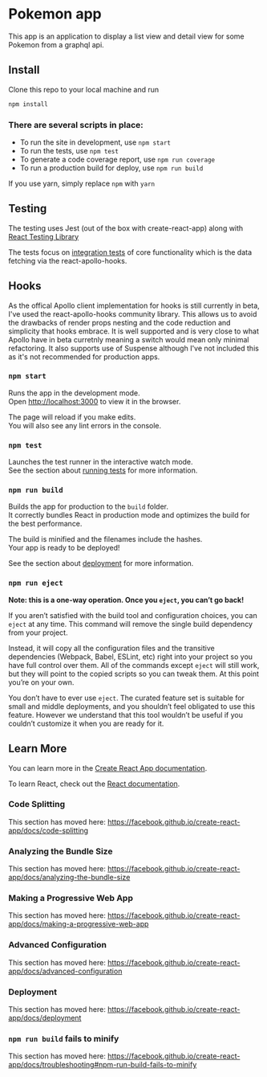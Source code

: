 # Pokemon app

This app is an application to display a list view and detail view for some Pokemon from a graphql api.

## Install

Clone this repo to your local machine and run

```sh
npm install
```

### There are several scripts in place:

- To run the site in development, use `npm start`
- To run the tests, use `npm test`
- To generate a code coverage report, use `npm run coverage`
- To run a production build for deploy, use `npm run build`

If you use yarn, simply replace `npm` with `yarn`

## Testing

The testing uses Jest (out of the box with create-react-app) along with [React Testing Library](https://testing-library.com/docs/react-testing-library/intro)

The tests focus on [integration tests](https://kentcdodds.com/blog/write-tests) of core functionality which is the data fetching via the react-apollo-hooks.

## Hooks

As the offical Apollo client implementation for hooks is still currently in beta, I've used the react-apollo-hooks community library. This allows us to avoid the drawbacks of render props nesting and the code reduction and simplicity that hooks embrace. It is well supported and is very close to what Apollo have in beta curretnly meaning a switch would mean only minimal refactoring. It also supports use of Suspense although I've not included this as it's not recommended for production apps.

### `npm start`

Runs the app in the development mode.<br>
Open [http://localhost:3000](http://localhost:3000) to view it in the browser.

The page will reload if you make edits.<br>
You will also see any lint errors in the console.

### `npm test`

Launches the test runner in the interactive watch mode.<br>
See the section about [running tests](https://facebook.github.io/create-react-app/docs/running-tests) for more information.

### `npm run build`

Builds the app for production to the `build` folder.<br>
It correctly bundles React in production mode and optimizes the build for the best performance.

The build is minified and the filenames include the hashes.<br>
Your app is ready to be deployed!

See the section about [deployment](https://facebook.github.io/create-react-app/docs/deployment) for more information.

### `npm run eject`

**Note: this is a one-way operation. Once you `eject`, you can’t go back!**

If you aren’t satisfied with the build tool and configuration choices, you can `eject` at any time. This command will remove the single build dependency from your project.

Instead, it will copy all the configuration files and the transitive dependencies (Webpack, Babel, ESLint, etc) right into your project so you have full control over them. All of the commands except `eject` will still work, but they will point to the copied scripts so you can tweak them. At this point you’re on your own.

You don’t have to ever use `eject`. The curated feature set is suitable for small and middle deployments, and you shouldn’t feel obligated to use this feature. However we understand that this tool wouldn’t be useful if you couldn’t customize it when you are ready for it.

## Learn More

You can learn more in the [Create React App documentation](https://facebook.github.io/create-react-app/docs/getting-started).

To learn React, check out the [React documentation](https://reactjs.org/).

### Code Splitting

This section has moved here: https://facebook.github.io/create-react-app/docs/code-splitting

### Analyzing the Bundle Size

This section has moved here: https://facebook.github.io/create-react-app/docs/analyzing-the-bundle-size

### Making a Progressive Web App

This section has moved here: https://facebook.github.io/create-react-app/docs/making-a-progressive-web-app

### Advanced Configuration

This section has moved here: https://facebook.github.io/create-react-app/docs/advanced-configuration

### Deployment

This section has moved here: https://facebook.github.io/create-react-app/docs/deployment

### `npm run build` fails to minify

This section has moved here: https://facebook.github.io/create-react-app/docs/troubleshooting#npm-run-build-fails-to-minify
